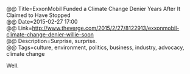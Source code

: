 @@ Title=ExxonMobil Funded a Climate Change Denier Years After It Claimed to Have Stopped  
@@ Date=2015-02-27 17:00  
@@ Link=http://www.theverge.com/2015/2/27/8122913/exxonmobil-climate-change-denier-willie-soon  
@@ Description=Surprise, surprise.    
@@ Tags=culture, environment, politics, business, industry, advocacy, climate change  

Well.